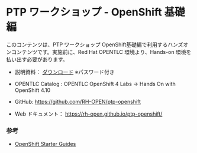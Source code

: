 # PTP ワークショップ - OpenShift 基礎編

このコンテンツは、PTP ワークショップ OpenShift基礎編で利用するハンズオンコンテンツです。実施前に、Red Hat OPENTLC 環境より、Hands-on 環境を払い出す必要があります。

- 説明資料： [ダウンロード](https://github.com/RH-OPEN/ptp-openshift/raw/main/slides/slides_20220630.zip) ※パスワード付き
- OPENTLC Catalog : OPENTLC OpenShift 4 Labs -> Hands On with OpenShift 4.10

- GitHub: https://github.com/RH-OPEN/ptp-openshift
- Web ドキュメント： https://rh-open.github.io/ptp-openshift/

### 参考
- [OpenShift Starter Guides](https://redhat-scholars.github.io/openshift-starter-guides/rhs-openshift-starter-guides/4.9/index.html)

